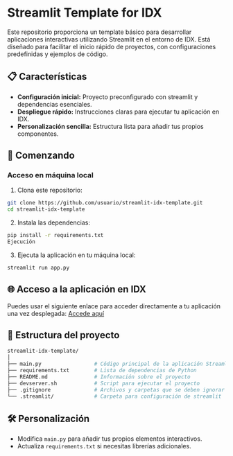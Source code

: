 # Streamlit Template for IDX
Este repositorio proporciona un template básico para desarrollar aplicaciones interactivas utilizando Streamlit en el entorno de IDX. Está diseñado para facilitar el inicio rápido de proyectos, con configuraciones predefinidas y ejemplos de código.

## 📋 Características
- **Configuración inicial:** Proyecto preconfigurado con streamlit y dependencias esenciales.
- **Despliegue rápido:** Instrucciones claras para ejecutar tu aplicación en IDX.
- **Personalización sencilla:** Estructura lista para añadir tus propios componentes.

## 🚀 Comenzando

### Acceso en máquina local
1. Clona este repositorio:

```bash
git clone https://github.com/usuario/streamlit-idx-template.git
cd streamlit-idx-template
```

2. Instala las dependencias:
```bash
pip install -r requirements.txt
Ejecución
```

3. Ejecuta la aplicación en tu máquina local:
```bash
streamlit run app.py
```

## 🌐 Acceso a la aplicación en IDX
Puedes usar el siguiente enlace para acceder directamente a tu aplicación una vez desplegada:
[Accede aquí](https://idx.google.com/new?template=https://github.com/ivand4a/template_IDX) <!-- Reemplaza # con el enlace proporcionado por IDX -->

## 📂 Estructura del proyecto
```bash
streamlit-idx-template/
│
├── main.py                 # Código principal de la aplicación Streamlit
├── requirements.txt        # Lista de dependencias de Python
├── README.md               # Información sobre el proyecto
├── devserver.sh            # Script para ejecutar el proyecto
├── .gitignore              # Archivos y carpetas que se deben ignorar en Git
└── .streamlit/             # Carpeta para configuración de streamlit
```

## 🛠️ Personalización
+ Modifica `main.py` para añadir tus propios elementos interactivos.
+ Actualiza `requirements.txt` si necesitas librerías adicionales.


